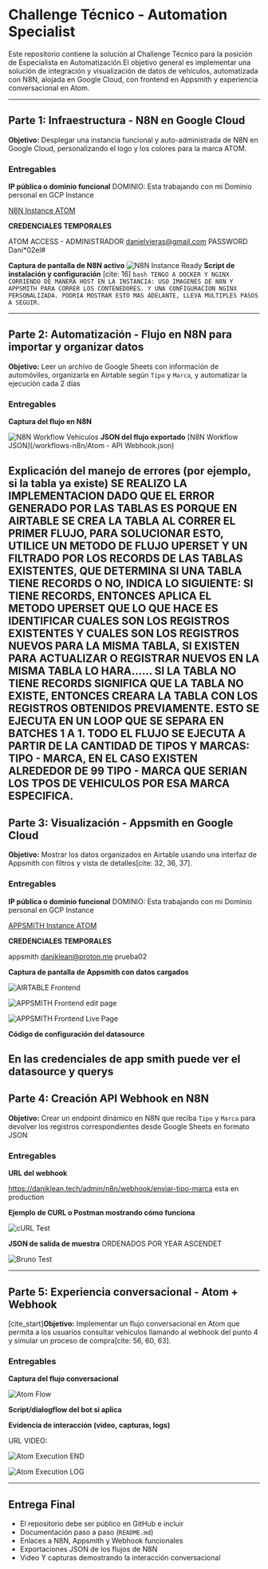 # Challenge Técnico - Automation Specialist

Este repositorio contiene la solución al Challenge Técnico para la posición de Especialista en Automatización.El objetivo general es implementar una solución de integración y visualización de datos de vehículos, automatizada con N8N, alojada en Google Cloud, con frontend en Appsmith y experiencia conversacional en Atom.

---

## Parte 1: Infraestructura - N8N en Google Cloud

**Objetivo:** Desplegar una instancia funcional y auto-administrada de N8N en Google Cloud, personalizando el logo y los colores para la marca ATOM.

### Entregables

**IP pública o dominio funcional**
DOMINIO: Esta trabajando con mi Dominio personal en GCP Instance

[N8N Instance ATOM](https://daniklean.tech/admin/n8n/)

**CREDENCIALES TEMPORALES**

ATOM ACCESS - ADMINISTRADOR
danielvieras@gmail.com 
PASSWORD
Dani*02el#


**Captura de pantalla de N8N activo**
![N8N Instance Ready](./img/n8n-ready-instance.jpg)
**Script de instalación y configuración** [cite: 16]
    ```bash
    TENGO A DOCKER Y NGINX CORRIENDO DE MANERA HOST EN LA INSTANCIA: USO IMAGENES DE N8N Y APPSMITH PARA CORRER LOS CONTENEDORES. Y UNA CONFIGURACION NGINX PERSONALIZADA. PODRIA MOSTRAR ESTO MAS ADELANTE, LLEVA MULTIPLES PASOS A SEGUIR.
    ```

---

## Parte 2: Automatización - Flujo en N8N para importar y organizar datos

**Objetivo:** Leer un archivo de Google Sheets con información de automóviles, organizarla en Airtable según `Tipo` y `Marca`, y automatizar la ejecución cada 2 días

### Entregables

**Captura del flujo en N8N**

![N8N Workflow Vehiculos](./img/execution-atom-vehiculos.jpg)
**JSON del flujo exportado**
[N8N Workflow JSON](/workflows-n8n/Atom - API Webhook.json)

**Explicación del manejo de errores** (por ejemplo, si la tabla ya existe)
SE REALIZO LA IMPLEMENTACION DADO QUE EL ERROR GENERADO POR LAS TABLAS ES PORQUE EN AIRTABLE SE CREA LA TABLA AL CORRER EL PRIMER FLUJO, PARA SOLUCIONAR ESTO, UTILICE UN METODO DE FLUJO UPERSET Y UN FILTRADO POR LOS RECORDS DE LAS TABLAS EXISTENTES, QUE DETERMINA SI UNA TABLA TIENE RECORDS O NO, INDICA LO SIGUIENTE: SI TIENE RECORDS, ENTONCES APLICA EL METODO UPERSET QUE LO QUE HACE ES IDENTIFICAR CUALES SON LOS REGISTROS EXISTENTES Y CUALES SON LOS REGISTROS NUEVOS PARA LA MISMA TABLA, SI EXISTEN PARA ACTUALIZAR O REGISTRAR NUEVOS EN LA MISMA TABLA LO HARA...... SI LA TABLA NO TIENE RECORDS SIGNIFICA QUE LA TABLA NO EXISTE, ENTONCES CREARA LA TABLA CON LOS REGISTROS OBTENIDOS PREVIAMENTE. ESTO SE EJECUTA EN UN LOOP QUE SE SEPARA EN BATCHES 1 A 1. TODO EL FLUJO SE EJECUTA A PARTIR DE LA CANTIDAD DE TIPOS Y MARCAS: TIPO - MARCA, EN EL CASO EXISTEN ALREDEDOR DE 99 TIPO - MARCA QUE SERIAN LOS TPOS DE VEHICULOS POR ESA MARCA ESPECIFICA.
---

## Parte 3: Visualización - Appsmith en Google Cloud

**Objetivo:** Mostrar los datos organizados en Airtable usando una interfaz de Appsmith con filtros y vista de detalles[cite: 32, 36, 37].

### Entregables

**IP pública o dominio funcional**
DOMINIO: Esta trabajando con mi Dominio personal en GCP Instance

[APPSMITH Instance ATOM](https://atom-appsmith.daniklean.tech/)

**CREDENCIALES TEMPORALES**

appsmith
daniklean@proton.me
prueba02


**Captura de pantalla de Appsmith con datos cargados**

 ![AIRTABLE Frontend](./img/airtable-data-Sort.jpg)

 ![APPSMITH Frontend edit page](./img/app-smith-edit-page.jpg)

 ![APPSMITH Frontend Live Page](./img/app-smith-live-page.jpg)

**Código de configuración del datasource**

En las credenciales de app smith puede ver el datasource y querys 
---

## Parte 4: Creación API Webhook en N8N

**Objetivo:** Crear un endpoint dinámico en N8N que reciba `Tipo` y `Marca` para devolver los registros correspondientes desde Google Sheets en formato JSON

### Entregables

**URL del webhook** 

https://daniklean.tech/admin/n8n/webhook/enviar-tipo-marca  esta en production

**Ejemplo de CURL o Postman mostrando cómo funciona** 

![cURL Test](./img/curl-test-webhook.jpg)

**JSON de salida de muestra**  ORDENADOS POR YEAR ASCENDET

![Bruno Test](./img/receive-data-webhook-bruno-client.jpg)
    
---

## Parte 5: Experiencia conversacional - Atom + Webhook

[cite_start]**Objetivo:** Implementar un flujo conversacional en Atom que permita a los usuarios consultar vehículos llamando al webhook del punto 4 y simular un proceso de compra[cite: 56, 60, 63].

### Entregables

**Captura del flujo conversacional** 


![Atom Flow](./img/atom_workflow.jpg)


**Script/dialogflow del bot si aplica**

**Evidencia de interacción (video, capturas, logs)** 

URL VIDEO: 

![Atom Execution END](./img/atom_end_workflow.jpg)

![Atom Execution LOG](./img/atom_logs_webhook.jpg)

---

## Entrega Final

* El repositorio debe ser público en GitHub e incluir
* Documentación paso a paso (`README.md`)
* Enlaces a N8N, Appsmith y Webhook funcionales
* Exportaciones JSON de los flujos de N8N
* Video Y capturas demostrando la interacción conversacional
